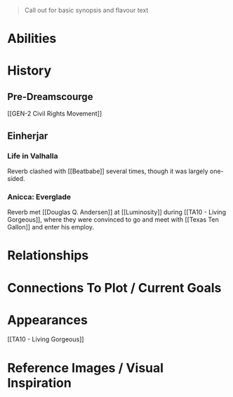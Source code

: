 > Call out for basic synopsis and flavour text

# Abilities

# History
## Pre-Dreamscourge
[[GEN-2 Civil Rights Movement]]

## Einherjar

### Life in Valhalla
Reverb clashed with [[Beatbabe]] several times, though it was largely one-sided.

### Anicca: Everglade
Reverb met [[Douglas Q. Andersen]] at [[Luminosity]] during [[TA10 - Living Gorgeous]], where they were convinced to go and meet with [[Texas Ten Gallon]] and enter his employ.

# Relationships

# Connections To Plot / Current Goals

# Appearances

[[TA10 - Living Gorgeous]]

# Reference Images / Visual Inspiration